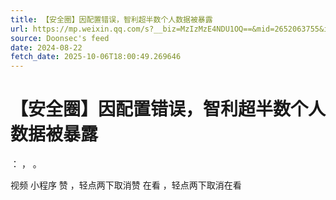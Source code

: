 ```yaml
---
title: 【安全圈】因配置错误，智利超半数个人数据被暴露
url: https://mp.weixin.qq.com/s?__biz=MzIzMzE4NDU1OQ==&mid=2652063755&idx=2&sn=ca3c9c8e0cd32e9eb1c4f4aff379991b
source: Doonsec's feed
date: 2024-08-22
fetch_date: 2025-10-06T18:00:49.269646
---
```


# 【安全圈】因配置错误，智利超半数个人数据被暴露

：
，
。

视频
小程序
赞
，轻点两下取消赞
在看
，轻点两下取消在看